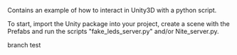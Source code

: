 Contains an example of how to interact in Unity3D with a python script.

To start, import the Unity package into your project, create a scene with the Prefabs and run the scripts "fake_leds_server.py" and/or Nite_server.py.

branch test
